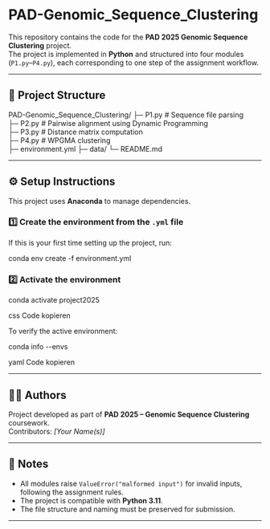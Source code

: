 # PAD-Genomic_Sequence_Clustering

This repository contains the code for the **PAD 2025 Genomic Sequence Clustering** project.  
The project is implemented in **Python** and structured into four modules (`P1.py`–`P4.py`), each corresponding to one step of the assignment workflow.

---

## 📁 Project Structure

PAD-Genomic_Sequence_Clustering/
├─ P1.py          # Sequence file parsing  
├─ P2.py          # Pairwise alignment using Dynamic Programming  
├─ P3.py          # Distance matrix computation  
├─ P4.py          # WPGMA clustering  
├─ environment.yml 
├─ data/ 
└─ README.md  

---

## ⚙️ Setup Instructions

This project uses **Anaconda** to manage dependencies.

### 1️⃣ Create the environment from the `.yml` file

If this is your first time setting up the project, run:

conda env create -f environment.yml

### 2️⃣ Activate the environment

conda activate project2025

css
Code kopieren

To verify the active environment:

conda info --envs

yaml
Code kopieren


---

## 🧑‍💻 Authors

Project developed as part of **PAD 2025 – Genomic Sequence Clustering** coursework.  
Contributors: *[Your Name(s)]*

---

## 🧾 Notes

- All modules raise `ValueError("malformed input")` for invalid inputs, following the assignment rules.  
- The project is compatible with **Python 3.11**.  
- The file structure and naming must be preserved for submission.  

---